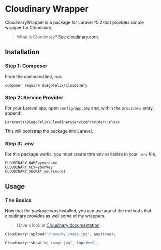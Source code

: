 # Cloudinary Wrapper

CloudinaryWrapper is a package for Laravel ^5.2 that provides simple wrapper for Cloudinary.

> What is Cloudinary? [See cloudinary.com](http://cloudinary.com).

## Installation

### Step 1: Composer

From the command line, run:

```
composer require diegofelix/cloudinary
```

### Step 2: Service Provider

For your Laravel app, open `config/app.php` and, within the `providers` array, append:

```
Laracasts\DiegoFelix\CloudinaryServiceProvider::class
```

This will bootstrap the package into Laravel.

### Step 3: .env

For this package works, you must create thre env variables in your `.env` file.

```
CLOUDINARY_NAME=yourname
CLOUDINARY_KEY=yourkey
CLOUDINARY_SECRET:yoursecret
```

## Usage

### The Basics

Now that the package was installed, you can use any of the methods that cloudinary provides as well some of my wrappers.
> Have a look at [Cloudinary documentation](http://cloudinary.com/documentation/php_integration).

```php
Cloudinary::upload("/home/my_image.jpg", $options);
```

```php
Cloudinary::show("my_image.jpg", $options);
```